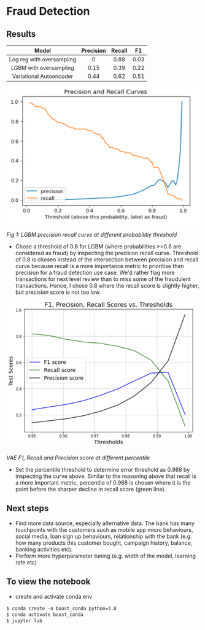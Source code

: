 # Fraud Detection

## Results
| Model | Precision | Recall | F1  |
| :---:   | :-: | :-: | :-: |
| Log reg with oversampling | 0 | 0.88 | 0.03
| LGBM with oversampling | 0.15 | 0.39 | 0.22
| Variational Autoencoder | 0.44 | 0.62 | 0.51

<img src='img/lgbm_prec_recall_curve.png' width= "600">

_Fig 1: LGBM precision recall curve at different probabilitiy threshold_

- Chose a threshold of 0.8 for LGBM (where probabilities >=0.8 are considered as fraud) by inspecting the precision recall curve. Threshold of 0.8 is chosen instead of the intersection between precision and recall curve because recall is a more importance metric to prioritise than precision for a fraud detection use case. We'd rather flag more transactions for next level review than to miss some of the fraudulent transactions. Hence, I chose 0.8 where the recall score is slightly higher, but precision score is not too low.


<img src='img/vae_metrics_plot.png' width= "600">

_VAE F1, Recall and Precision score at different percentile_

- Set the percentile threshold to determine error threshold as 0.988 by inspecting the curve above. Similar to the reasoning above that recall is a more important metric, percentile of 0.988 is chosen where it is the point before the sharper decline in recall score (green line). 



## Next steps
- Find more data source, especially alternative data. The bank has many touchpoints with the customers such as mobile app micro behaviours, social media, loan sign up behaviours, relationship with the bank (e.g. how many products this customer bought, campaign history, balance, banking activities etc).
- Perform more hyperparameter tuning (e.g. width of the model, learning rate etc)

## To view the notebook
- create and activate conda env
```
$ conda create -n boost_conda python=3.8
$ conda activate boost_conda
$ jupyter lab
```
